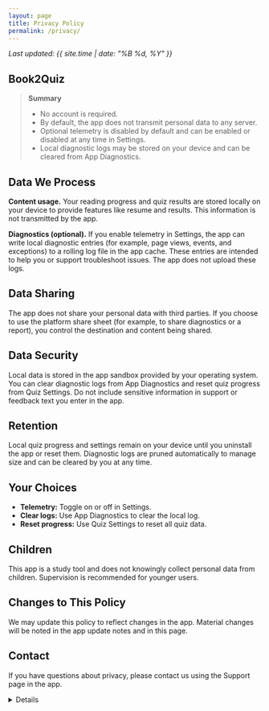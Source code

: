```yaml
---
layout: page
title: Privacy Policy
permalink: /privacy/
---
```


_Last updated: {{ site.time | date: "%B %d, %Y" }}_

## Book2Quiz
> **Summary**
>
> - No account is required.  
> - By default, the app does not transmit personal data to any server.  
> - Optional telemetry is disabled by default and can be enabled or disabled at any time in Settings.  
> - Local diagnostic logs may be stored on your device and can be cleared from App Diagnostics.

## Data We Process

**Content usage.** Your reading progress and quiz results are stored locally on your device to provide features like resume and results. This information is not transmitted by the app.

**Diagnostics (optional).** If you enable telemetry in Settings, the app can write local diagnostic entries (for example, page views, events, and exceptions) to a rolling log file in the app cache. These entries are intended to help you or support troubleshoot issues. The app does not upload these logs.

## Data Sharing

The app does not share your personal data with third parties. If you choose to use the platform share sheet (for example, to share diagnostics or a report), you control the destination and content being shared.

## Data Security

Local data is stored in the app sandbox provided by your operating system. You can clear diagnostic logs from App Diagnostics and reset quiz progress from Quiz Settings. Do not include sensitive information in support or feedback text you enter in the app.

## Retention

Local quiz progress and settings remain on your device until you uninstall the app or reset them. Diagnostic logs are pruned automatically to manage size and can be cleared by you at any time.

## Your Choices

- **Telemetry:** Toggle on or off in Settings.  
- **Clear logs:** Use App Diagnostics to clear the local log.  
- **Reset progress:** Use Quiz Settings to reset all quiz data.

## Children

This app is a study tool and does not knowingly collect personal data from children. Supervision is recommended for younger users.

## Changes to This Policy

We may update this policy to reflect changes in the app. Material changes will be noted in the app update notes and in this page.

## Contact

If you have questions about privacy, please contact us using the Support page in the app.

<details>

<style>
  :root { color-scheme: light dark; }
  .hr { height: 1px; background: #e0e0e0; margin: 1rem 0; }
  @media (prefers-color-scheme: dark) { .hr { background: #333; } }
</style>

<div class="hr"></div>
<small>Last Updated: 2025-08-29</small>
